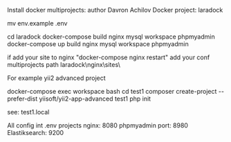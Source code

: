 Install docker multiprojects: author Davron Achilov
Docker project: laradock

mv env.example .env

cd laradock
docker-compose build nginx mysql workspace phpmyadmin
docker-compose up build nginx mysql workspace phpmyadmin

if add your site to nginx "docker-compose nginx restart"
add your conf multiprojects path laradock\nginx\sites\

For example yii2 advanced project

docker-compose exec workspace bash
cd test1 
composer create-project --prefer-dist yiisoft/yii2-app-advanced test1
php init

see: test1.local

All config int .env
projects nginx: 8080
phpmyadmin port: 8980
Elastiksearch: 9200